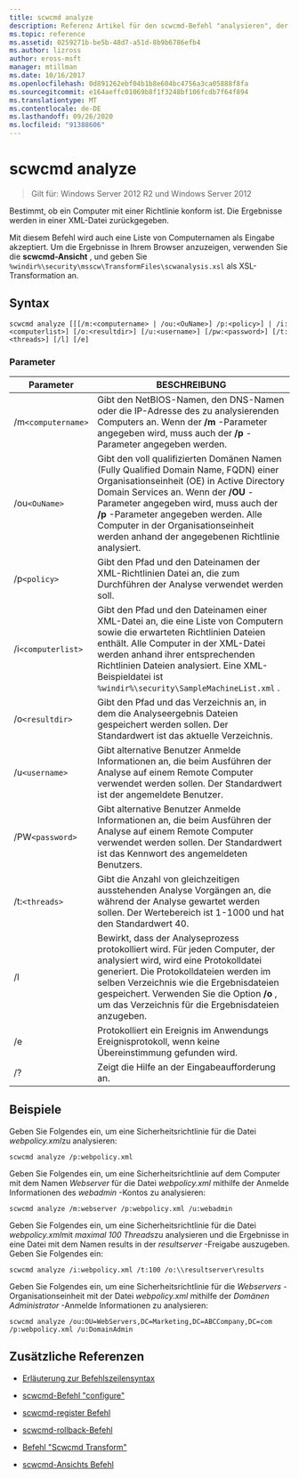 ```yaml
---
title: scwcmd analyze
description: Referenz Artikel für den scwcmd-Befehl "analysieren", der bestimmt, ob ein Computer mit einer Richtlinie konform ist.
ms.topic: reference
ms.assetid: 0259271b-be5b-48d7-a51d-8b9b6786efb4
ms.author: lizross
author: eross-msft
manager: mtillman
ms.date: 10/16/2017
ms.openlocfilehash: 0d891262ebf04b1b8e604bc4756a3ca05888f8fa
ms.sourcegitcommit: e164aeffc01069b8f1f3248bf106fcdb7f64f894
ms.translationtype: MT
ms.contentlocale: de-DE
ms.lasthandoff: 09/26/2020
ms.locfileid: "91388606"
---
```

# <a name="scwcmd-analyze"></a>scwcmd analyze

> Gilt für: Windows Server 2012 R2 und Windows Server 2012

Bestimmt, ob ein Computer mit einer Richtlinie konform ist. Die Ergebnisse werden in einer XML-Datei zurückgegeben.

Mit diesem Befehl wird auch eine Liste von Computernamen als Eingabe akzeptiert. Um die Ergebnisse in Ihrem Browser anzuzeigen, verwenden Sie die **scwcmd-Ansicht** , und geben Sie `%windir%\security\msscw\TransformFiles\scwanalysis.xsl` als XSL-Transformation an.

## <a name="syntax"></a>Syntax

```
scwcmd analyze [[[/m:<computername> | /ou:<OuName>] /p:<policy>] | /i:<computerlist>] [/o:<resultdir>] [/u:<username>] [/pw:<password>] [/t:<threads>] [/l] [/e]
```

### <a name="parameters"></a>Parameter

| Parameter | BESCHREIBUNG |
|--|--|
| /m`<computername>` | Gibt den NetBIOS-Namen, den DNS-Namen oder die IP-Adresse des zu analysierenden Computers an. Wenn der **/m** -Parameter angegeben wird, muss auch der **/p** -Parameter angegeben werden. |
| /ou`<OuName>` | Gibt den voll qualifizierten Domänen Namen (Fully Qualified Domain Name, FQDN) einer Organisationseinheit (OE) in Active Directory Domain Services an. Wenn der **/OU** -Parameter angegeben wird, muss auch der **/p** -Parameter angegeben werden. Alle Computer in der Organisationseinheit werden anhand der angegebenen Richtlinie analysiert. |
| /p`<policy>` | Gibt den Pfad und den Dateinamen der XML-Richtlinien Datei an, die zum Durchführen der Analyse verwendet werden soll. |
| /i`<computerlist>` | Gibt den Pfad und den Dateinamen einer XML-Datei an, die eine Liste von Computern sowie die erwarteten Richtlinien Dateien enthält. Alle Computer in der XML-Datei werden anhand ihrer entsprechenden Richtlinien Dateien analysiert. Eine XML-Beispieldatei ist `%windir%\security\SampleMachineList.xml` . |
| /o`<resultdir>` | Gibt den Pfad und das Verzeichnis an, in dem die Analyseergebnis Dateien gespeichert werden sollen. Der Standardwert ist das aktuelle Verzeichnis. |
| /u`<username>` | Gibt alternative Benutzer Anmelde Informationen an, die beim Ausführen der Analyse auf einem Remote Computer verwendet werden sollen. Der Standardwert ist der angemeldete Benutzer. |
| /PW`<password>` | Gibt alternative Benutzer Anmelde Informationen an, die beim Ausführen der Analyse auf einem Remote Computer verwendet werden sollen. Der Standardwert ist das Kennwort des angemeldeten Benutzers. |
| /t:`<threads>` | Gibt die Anzahl von gleichzeitigen ausstehenden Analyse Vorgängen an, die während der Analyse gewartet werden sollen. Der Wertebereich ist 1-1000 und hat den Standardwert 40. |
| /l | Bewirkt, dass der Analyseprozess protokolliert wird. Für jeden Computer, der analysiert wird, wird eine Protokolldatei generiert. Die Protokolldateien werden im selben Verzeichnis wie die Ergebnisdateien gespeichert. Verwenden Sie die Option **/o** , um das Verzeichnis für die Ergebnisdateien anzugeben. |
| /e | Protokolliert ein Ereignis im Anwendungs Ereignisprotokoll, wenn keine Übereinstimmung gefunden wird. |
| /? | Zeigt die Hilfe an der Eingabeaufforderung an. |

## <a name="examples"></a>Beispiele

Geben Sie Folgendes ein, um eine Sicherheitsrichtlinie für die Datei *webpolicy.xml*zu analysieren:

```
scwcmd analyze /p:webpolicy.xml
```

Geben Sie Folgendes ein, um eine Sicherheitsrichtlinie auf dem Computer mit dem Namen *Webserver* für die Datei *webpolicy.xml* mithilfe der Anmelde Informationen des *webadmin* -Kontos zu analysieren:

```
scwcmd analyze /m:webserver /p:webpolicy.xml /u:webadmin
```

Geben Sie Folgendes ein, um eine Sicherheitsrichtlinie für die Datei *webpolicy.xml*mit *maximal 100 Threads*zu analysieren und die Ergebnisse in eine Datei mit dem Namen results in der *resultserver* -Freigabe auszugeben. Geben Sie Folgendes ein:

```
scwcmd analyze /i:webpolicy.xml /t:100 /o:\\resultserver\results
```

Geben Sie Folgendes ein, um eine Sicherheitsrichtlinie für die *Webservers* -Organisationseinheit mit der Datei *webpolicy.xml* mithilfe der *Domänen Administrator* -Anmelde Informationen zu analysieren:

```
scwcmd analyze /ou:OU=WebServers,DC=Marketing,DC=ABCCompany,DC=com /p:webpolicy.xml /u:DomainAdmin
```

## <a name="additional-references"></a>Zusätzliche Referenzen

- [Erläuterung zur Befehlszeilensyntax](command-line-syntax-key.md)

- [scwcmd-Befehl "configure"](scwcmd-configure.md)

- [scwcmd-register Befehl](scwcmd-register.md)

- [scwcmd-rollback-Befehl](scwcmd-rollback.md)

- [Befehl "Scwcmd Transform"](scwcmd-transform.md)

- [scwcmd-Ansichts Befehl](scwcmd-view.md)